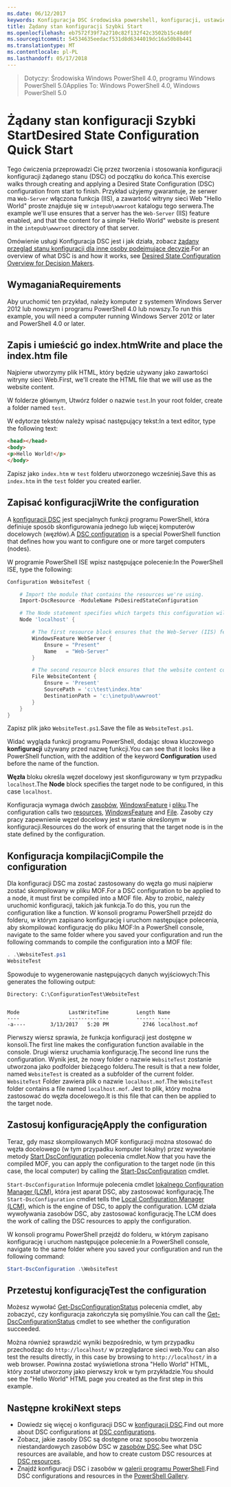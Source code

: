 ```yaml
---
ms.date: 06/12/2017
keywords: Konfiguracja DSC środowiska powershell, konfiguracji, ustawienia
title: Żądany stan konfiguracji Szybki Start
ms.openlocfilehash: eb7572f39f7a2710c82f132f42c3502b15c48d0f
ms.sourcegitcommit: 54534635eedacf531d8d6344019dc16a50b8b441
ms.translationtype: MT
ms.contentlocale: pl-PL
ms.lasthandoff: 05/17/2018
---
```

> <span data-ttu-id="acaa9-103">Dotyczy: Środowiska Windows PowerShell 4.0, programu Windows PowerShell 5.0</span><span class="sxs-lookup"><span data-stu-id="acaa9-103">Applies To: Windows PowerShell 4.0, Windows PowerShell 5.0</span></span>

# <a name="desired-state-configuration-quick-start"></a><span data-ttu-id="acaa9-104">Żądany stan konfiguracji Szybki Start</span><span class="sxs-lookup"><span data-stu-id="acaa9-104">Desired State Configuration Quick Start</span></span>

<span data-ttu-id="acaa9-105">Tego ćwiczenia przeprowadzi Cię przez tworzenia i stosowania konfiguracji konfiguracji żądanego stanu (DSC) od początku do końca.</span><span class="sxs-lookup"><span data-stu-id="acaa9-105">This exercise walks through creating and applying a Desired State Configuration (DSC) configuration from start to finish.</span></span>
<span data-ttu-id="acaa9-106">Przykład użyjemy gwarantuje, że serwer ma `Web-Server` włączona funkcja (IIS), a zawartość witryny sieci Web "Hello World" proste znajduje się w `intepub\wwwroot` katalogu tego serwera.</span><span class="sxs-lookup"><span data-stu-id="acaa9-106">The example we'll use ensures that a server has the `Web-Server` (IIS) feature enabled, and that the content for a simple "Hello World" website is present in the `intepub\wwwroot` directory of that server.</span></span>

<span data-ttu-id="acaa9-107">Omówienie usługi Konfiguracja DSC jest i jak działa, zobacz [żądany przegląd stanu konfiguracji dla inne osoby podejmujące decyzje](decisionMaker.md).</span><span class="sxs-lookup"><span data-stu-id="acaa9-107">For an overview of what DSC is and how it works, see [Desired State Configuration Overview for Decision Makers](decisionMaker.md).</span></span>

## <a name="requirements"></a><span data-ttu-id="acaa9-108">Wymagania</span><span class="sxs-lookup"><span data-stu-id="acaa9-108">Requirements</span></span>

<span data-ttu-id="acaa9-109">Aby uruchomić ten przykład, należy komputer z systemem Windows Server 2012 lub nowszym i programu PowerShell 4.0 lub nowszy.</span><span class="sxs-lookup"><span data-stu-id="acaa9-109">To run this example, you will need a computer running Windows Server 2012 or later and PowerShell 4.0 or later.</span></span>

## <a name="write-and-place-the-indexhtm-file"></a><span data-ttu-id="acaa9-110">Zapis i umieścić go index.htm</span><span class="sxs-lookup"><span data-stu-id="acaa9-110">Write and place the index.htm file</span></span>

<span data-ttu-id="acaa9-111">Najpierw utworzymy plik HTML, który będzie używany jako zawartości witryny sieci Web.</span><span class="sxs-lookup"><span data-stu-id="acaa9-111">First, we'll create the HTML file that we will use as the website content.</span></span>

<span data-ttu-id="acaa9-112">W folderze głównym, Utwórz folder o nazwie `test`.</span><span class="sxs-lookup"><span data-stu-id="acaa9-112">In your root folder, create a folder named `test`.</span></span>

<span data-ttu-id="acaa9-113">W edytorze tekstów należy wpisać następujący tekst:</span><span class="sxs-lookup"><span data-stu-id="acaa9-113">In a text editor, type the following text:</span></span>

```html
<head></head>
<body>
<p>Hello World!</p>
</body>
```

<span data-ttu-id="acaa9-114">Zapisz jako `index.htm` w `test` folderu utworzonego wcześniej.</span><span class="sxs-lookup"><span data-stu-id="acaa9-114">Save this as `index.htm` in the `test` folder you created earlier.</span></span>

## <a name="write-the-configuration"></a><span data-ttu-id="acaa9-115">Zapisać konfiguracji</span><span class="sxs-lookup"><span data-stu-id="acaa9-115">Write the configuration</span></span>

<span data-ttu-id="acaa9-116">A [konfiguracji DSC](configurations.md) jest specjalnych funkcji programu PowerShell, która definiuje sposób skonfigurowania jednego lub więcej komputerów docelowych (węzłów).</span><span class="sxs-lookup"><span data-stu-id="acaa9-116">A [DSC configuration](configurations.md) is a special PowerShell function that defines how you want to configure one or more target computers (nodes).</span></span>

<span data-ttu-id="acaa9-117">W programie PowerShell ISE wpisz następujące polecenie:</span><span class="sxs-lookup"><span data-stu-id="acaa9-117">In the PowerShell ISE, type the following:</span></span>

```powershell
Configuration WebsiteTest {

    # Import the module that contains the resources we're using.
    Import-DscResource -ModuleName PsDesiredStateConfiguration

    # The Node statement specifies which targets this configuration will be applied to.
    Node 'localhost' {

        # The first resource block ensures that the Web-Server (IIS) feature is enabled.
        WindowsFeature WebServer {
            Ensure = "Present"
            Name   = "Web-Server"
        }

        # The second resource block ensures that the website content copied to the website root folder.
        File WebsiteContent {
            Ensure = 'Present'
            SourcePath = 'c:\test\index.htm'
            DestinationPath = 'c:\inetpub\wwwroot'
        }
    }
}
```

<span data-ttu-id="acaa9-118">Zapisz plik jako `WebsiteTest.ps1`.</span><span class="sxs-lookup"><span data-stu-id="acaa9-118">Save the file as `WebsiteTest.ps1`.</span></span>

<span data-ttu-id="acaa9-119">Widać wygląda funkcji programu PowerShell, dodając słowa kluczowego **konfiguracji** używany przed nazwę funkcji.</span><span class="sxs-lookup"><span data-stu-id="acaa9-119">You can see that it looks like a PowerShell function, with the addition of the keyword **Configuration** used before the name of the function.</span></span>

<span data-ttu-id="acaa9-120">**Węzła** bloku określa węzeł docelowy jest skonfigurowany w tym przypadku `localhost`.</span><span class="sxs-lookup"><span data-stu-id="acaa9-120">The **Node** block specifies the target node to be configured, in this case `localhost`.</span></span>

<span data-ttu-id="acaa9-121">Konfiguracja wymaga dwóch [zasobów](resources.md), [WindowsFeature](windowsFeatureResource.md) i [pliku](fileResource.md).</span><span class="sxs-lookup"><span data-stu-id="acaa9-121">The configuration calls two [resources](resources.md), [WindowsFeature](windowsFeatureResource.md) and [File](fileResource.md).</span></span>
<span data-ttu-id="acaa9-122">Zasoby czy pracy zapewnienie węzeł docelowy jest w stanie określonym w konfiguracji.</span><span class="sxs-lookup"><span data-stu-id="acaa9-122">Resources do the work of ensuring that the target node is in the state defined by the configuration.</span></span>

## <a name="compile-the-configuration"></a><span data-ttu-id="acaa9-123">Konfiguracja kompilacji</span><span class="sxs-lookup"><span data-stu-id="acaa9-123">Compile the configuration</span></span>

<span data-ttu-id="acaa9-124">Dla konfiguracji DSC ma zostać zastosowany do węzła go musi najpierw zostać skompilowany w pliku MOF.</span><span class="sxs-lookup"><span data-stu-id="acaa9-124">For a DSC configuration to be applied to a node, it must first be compiled into a MOF file.</span></span>
<span data-ttu-id="acaa9-125">Aby to zrobić, należy uruchomić konfiguracji, takich jak funkcja.</span><span class="sxs-lookup"><span data-stu-id="acaa9-125">To do this, you run the configuration like a function.</span></span>
<span data-ttu-id="acaa9-126">W konsoli programu PowerShell przejdź do folderu, w którym zapisano konfigurację i uruchom następujące polecenia, aby skompilować konfigurację do pliku MOF:</span><span class="sxs-lookup"><span data-stu-id="acaa9-126">In a PowerShell console, navigate to the same folder where you saved your configuration and run the following commands to compile the configuration into a MOF file:</span></span>

```powershell
. .\WebsiteTest.ps1
WebsiteTest
```

<span data-ttu-id="acaa9-127">Spowoduje to wygenerowanie następujących danych wyjściowych:</span><span class="sxs-lookup"><span data-stu-id="acaa9-127">This generates the following output:</span></span>

```
Directory: C:\ConfigurationTest\WebsiteTest


Mode                LastWriteTime         Length Name
----                -------------         ------ ----
-a----        3/13/2017   5:20 PM           2746 localhost.mof
```

<span data-ttu-id="acaa9-128">Pierwszy wiersz sprawia, że funkcja konfiguracji jest dostępne w konsoli.</span><span class="sxs-lookup"><span data-stu-id="acaa9-128">The first line makes the configuration function available in the console.</span></span>
<span data-ttu-id="acaa9-129">Drugi wiersz uruchamia konfigurację.</span><span class="sxs-lookup"><span data-stu-id="acaa9-129">The second line runs the configuration.</span></span>
<span data-ttu-id="acaa9-130">Wynik jest, że nowy folder o nazwie `WebsiteTest` zostanie utworzona jako podfolder bieżącego folderu.</span><span class="sxs-lookup"><span data-stu-id="acaa9-130">The result is that a new folder, named `WebsiteTest` is created as a subfolder of the current folder.</span></span>
<span data-ttu-id="acaa9-131">`WebsiteTest` Folder zawiera plik o nazwie `localhost.mof`.</span><span class="sxs-lookup"><span data-stu-id="acaa9-131">The `WebsiteTest` folder contains a file named `localhost.mof`.</span></span>
<span data-ttu-id="acaa9-132">Jest to plik, który można zastosować do węzła docelowego.</span><span class="sxs-lookup"><span data-stu-id="acaa9-132">It is this file that can then be applied to the target node.</span></span>

## <a name="apply-the-configuration"></a><span data-ttu-id="acaa9-133">Zastosuj konfigurację</span><span class="sxs-lookup"><span data-stu-id="acaa9-133">Apply the configuration</span></span>

<span data-ttu-id="acaa9-134">Teraz, gdy masz skompilowanych MOF konfiguracji można stosować do węzła docelowego (w tym przypadku komputer lokalny) przez wywołanie metody [Start DscConfiguration](/reference/5.1/PSDesiredStateConfiguration/Start-DscConfiguration) polecenia cmdlet.</span><span class="sxs-lookup"><span data-stu-id="acaa9-134">Now that you have the compiled MOF, you can apply the configuration to the target node (in this case, the local computer) by calling the [Start-DscConfiguration](/reference/5.1/PSDesiredStateConfiguration/Start-DscConfiguration) cmdlet.</span></span>

<span data-ttu-id="acaa9-135">`Start-DscConfiguration` Informuje polecenia cmdlet [lokalnego Configuration Manager (LCM)](metaConfig.md), która jest aparat DSC, aby zastosować konfigurację.</span><span class="sxs-lookup"><span data-stu-id="acaa9-135">The `Start-DscConfiguration` cmdlet tells the [Local Configuration Manager (LCM)](metaConfig.md), which is the engine of DSC, to apply the configuration.</span></span>
<span data-ttu-id="acaa9-136">LCM działa wywoływania zasobów DSC, aby zastosować konfigurację.</span><span class="sxs-lookup"><span data-stu-id="acaa9-136">The LCM does the work of calling the DSC resources to apply the configuration.</span></span>

<span data-ttu-id="acaa9-137">W konsoli programu PowerShell przejdź do folderu, w którym zapisano konfigurację i uruchom następujące polecenie:</span><span class="sxs-lookup"><span data-stu-id="acaa9-137">In a PowerShell console, navigate to the same folder where you saved your configuration and run the following command:</span></span>

```powershell
Start-DscConfiguration .\WebsiteTest
```

## <a name="test-the-configuration"></a><span data-ttu-id="acaa9-138">Przetestuj konfigurację</span><span class="sxs-lookup"><span data-stu-id="acaa9-138">Test the configuration</span></span>

<span data-ttu-id="acaa9-139">Możesz wywołać [Get-DscConfigurationStatus](/reference/5.1/PSDesiredStateConfiguration/Get-DscConfigurationStatus) polecenia cmdlet, aby zobaczyć, czy konfiguracja zakończyła się pomyślnie.</span><span class="sxs-lookup"><span data-stu-id="acaa9-139">You can call the [Get-DscConfigurationStatus](/reference/5.1/PSDesiredStateConfiguration/Get-DscConfigurationStatus) cmdlet to see whether the configuration succeeded.</span></span>

<span data-ttu-id="acaa9-140">Można również sprawdzić wyniki bezpośrednio, w tym przypadku przechodząc do `http://localhost/` w przeglądarce sieci web.</span><span class="sxs-lookup"><span data-stu-id="acaa9-140">You can also test the results directly, in this case by browsing to `http://localhost/` in a web browser.</span></span>
<span data-ttu-id="acaa9-141">Powinna zostać wyświetlona strona "Hello World" HTML, który został utworzony jako pierwszy krok w tym przykładzie.</span><span class="sxs-lookup"><span data-stu-id="acaa9-141">You should see the "Hello World" HTML page you created as the first step in this example.</span></span>

## <a name="next-steps"></a><span data-ttu-id="acaa9-142">Następne kroki</span><span class="sxs-lookup"><span data-stu-id="acaa9-142">Next steps</span></span>

- <span data-ttu-id="acaa9-143">Dowiedz się więcej o konfiguracji DSC w [konfiguracji DSC](configurations.md).</span><span class="sxs-lookup"><span data-stu-id="acaa9-143">Find out more about DSC configurations at [DSC configurations](configurations.md).</span></span>
- <span data-ttu-id="acaa9-144">Zobacz, jakie zasoby DSC są dostępne oraz sposobu tworzenia niestandardowych zasobów DSC w [zasobów DSC](resources.md).</span><span class="sxs-lookup"><span data-stu-id="acaa9-144">See what DSC resources are available, and how to create custom DSC resources at [DSC resources](resources.md).</span></span>
- <span data-ttu-id="acaa9-145">Znajdź konfiguracji DSC i zasobów w [galerii programu PowerShell](https://www.powershellgallery.com/).</span><span class="sxs-lookup"><span data-stu-id="acaa9-145">Find DSC configurations and resources in the [PowerShell Gallery](https://www.powershellgallery.com/).</span></span>